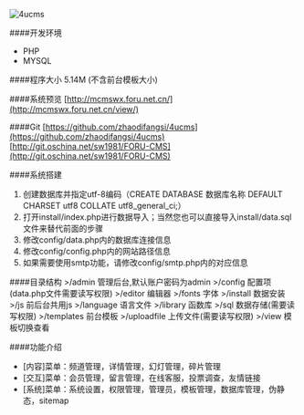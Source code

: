 ![4ucms](http://mcmswx.foru.net.cn/favicon.png)

####开发环境
* PHP
* MYSQL

####程序大小
5.14M (不含前台模板大小)

####系统预览
[http://mcmswx.foru.net.cn/](http://mcmswx.foru.net.cn/view/)

####Git
		[https://github.com/zhaodifangsi/4ucms](https://github.com/zhaodifangsi/4ucms)
		[http://git.oschina.net/sw1981/FORU-CMS](http://git.oschina.net/sw1981/FORU-CMS)

####系统搭建
1. 创建数据库并指定utf-8编码（CREATE DATABASE 数据库名称 DEFAULT CHARSET utf8 COLLATE utf8_general_ci;）
2. 打开install/index.php进行数据导入；当然您也可以直接导入install/data.sql文件来替代前面的步骤
3. 修改config/data.php内的数据库连接信息
4. 修改config/config.php内的网站路径信息
5. 如果需要使用smtp功能，请修改config/smtp.php内的对应信息

####目录结构
		>/admin          管理后台,默认账户密码为admin
		>/config         配置项(data.php文件需要读写权限)
		>/editor         编辑器
		>/fonts          字体
		>/install        数据安装
		>/js             前后台共用js
		>/language       语言文件
		>/library        函数库
		>/sql            数据存储(需要读写权限)
		>/templates      前台模板
		>/uploadfile     上传文件(需要读写权限)
		>/view           模板切换查看

####功能介绍
* [内容]菜单：频道管理，详情管理，幻灯管理，碎片管理
* [交互]菜单：会员管理，留言管理，在线客服，投票调查，友情链接
* [系统]菜单：系统设置，权限管理，管理员，模板管理，数据库管理，伪静态，sitemap

